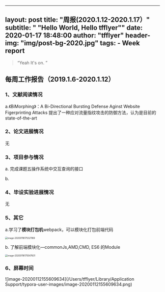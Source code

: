 

---
layout:     post
title:      "周报(2020.1.12-2020.1.17）"
subtitle:   " \"Hello World, Hello tfflyer\""
date:       2020-01-17 18:48:00
author:     "tfflyer"
header-img: "img/post-bg-2020.jpg"
tags:
    - Week report
---

> “Yeah It's on. ”
>




## 每周工作报告（2019.1.6-2020.1.12）

### 1、文献阅读情况

a.《BiMorphing》：A  Bi-Directional Bursting Defense Aginst Website Figerprinting Attacks 提出了一种应对流量指纹攻击的防御方法，认为是目前的state-of-the-art

### 2、论文进展情况

无

### 3、项目参与情况

a. 完成课题五操作系统中交互查询的接口

b.

### 4、毕设实验进展情况

无

### 5、其它

a.学习了**模块打包机**webpack，可以模块化打包前端代码

<img src="/Users/tfflyer/Library/Application Support/typora-user-images/image-20200116175321169.png" alt="image-20200116175321169" style="zoom:50%;" />

b. 了解前端模块化—commonJs,AMD,CMD, ES6 的Module

<img src="/Users/tfflyer/Library/Application Support/typora-user-images/image-20200116175547631.png" alt="image-20200116175547631" style="zoom:50%;" />

### 6、屏幕时间

![image-20200112155609634](/Users/tfflyer/Library/Application Support/typora-user-images/image-20200112155609634.png)

